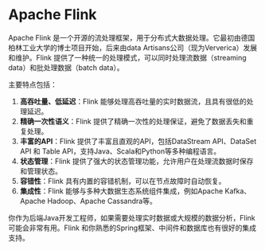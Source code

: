 # Apache Flink

Apache Flink 是一个开源的流处理框架，用于分布式大数据处理。它最初由德国柏林工业大学的博士项目开始，后来由data Artisans公司（现为Ververica）发展和维护。Flink 提供了一种统一的处理模式，可以同时处理流数据（streaming data）和批处理数据（batch data）。

主要特点包括：

1. **高吞吐量、低延迟**：Flink 能够处理高吞吐量的实时数据流，且具有很低的处理延迟。
2. **精确一次性语义**：Flink 提供了精确一次性的处理保证，避免了数据丢失和重复处理。
3. **丰富的API**：Flink 提供了丰富且直观的API，包括DataStream API、DataSet API 和 Table API，支持Java、Scala和Python等多种编程语言。
4. **状态管理**：Flink 提供了强大的状态管理功能，允许用户在处理流数据时保存和管理状态。
5. **容错性**：Flink 具有内置的容错机制，可以在节点故障时自动恢复。
6. **集成性**：Flink 能够与多种大数据生态系统组件集成，例如Apache Kafka、Apache Hadoop、Apache Cassandra等。

你作为后端Java开发工程师，如果需要处理实时数据或大规模的数据分析，Flink 可能会非常有用。Flink 和你熟悉的Spring框架、中间件和数据库也有很好的集成支持。
